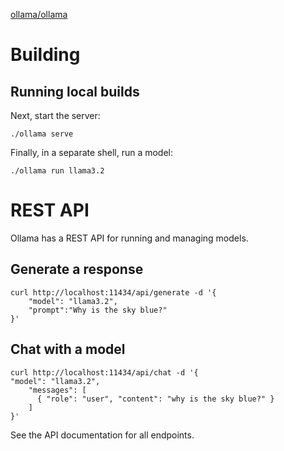 [ollama/ollama](https://github.com/ollama/ollama)

# Building

## Running local builds

Next, start the server:

```shell
./ollama serve
```

Finally, in a separate shell, run a model:

```shell
./ollama run llama3.2
```

# REST API

Ollama has a REST API for running and managing models.

## Generate a response

```shell
curl http://localhost:11434/api/generate -d '{
    "model": "llama3.2",
    "prompt":"Why is the sky blue?"
}'
```

## Chat with a model

```shell
curl http://localhost:11434/api/chat -d '{
"model": "llama3.2",
    "messages": [
      { "role": "user", "content": "why is the sky blue?" }
    ]
}'
```

See the API documentation for all endpoints.